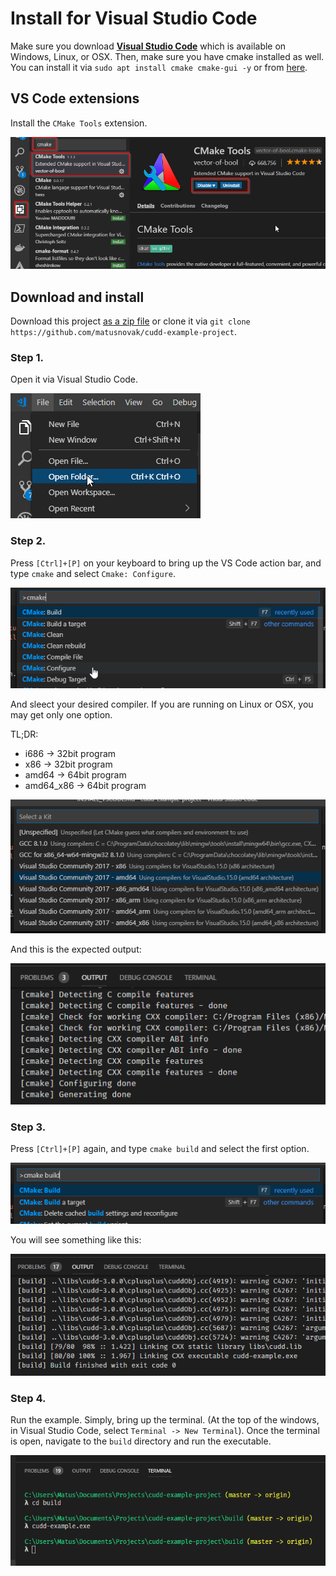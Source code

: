 # Install for Visual Studio Code

Make sure you download [**Visual Studio Code**](https://code.visualstudio.com/) which is available on Windows, Linux, or OSX. Then, make sure you have cmake installed as well. You can install it via `sudo apt install cmake cmake-gui -y` or from [here](https://cmake.org/download/#latest).

## VS Code extensions

Install the `CMake Tools` extension.

![screenshot](screenshots/vscode_ext.png)

## Download and install

Download this project [as a zip file](https://github.com/matusnovak/cudd-example-project/archive/master.zip) or clone it via `git clone https://github.com/matusnovak/cudd-example-project`.

### Step 1.

Open it via Visual Studio Code.

![screenshot](screenshots/vscode_00.png)

### Step 2.

Press `[Ctrl]+[P]` on your keyboard to bring up the VS Code action bar, and type `cmake` and select `Cmake: Configure`.

![screenshot](screenshots/vscode_01.png)

And sleect your desired compiler. If you are running on Linux or OSX, you may get only one option.

TL;DR:
* i686 -> 32bit program
* x86 -> 32bit program
* amd64 -> 64bit program
* amd64_x86 -> 64bit program

![screenshot](screenshots/vscode_03.png)

And this is the expected output:

![screenshot](screenshots/vscode_04.png)

### Step 3.

Press `[Ctrl]+[P]` again, and type `cmake build` and select the first option.

![screenshot](screenshots/vscode_05.png)

You will see something like this:

![screenshot](screenshots/vscode_06.png)

### Step 4.

Run the example. Simply, bring up the terminal. (At the top of the windows, in Visual Studio Code, select `Terminal -> New Terminal`). Once the terminal is open, navigate to the `build` directory and run the executable.

![screenshot](screenshots/vscode_07.png)
